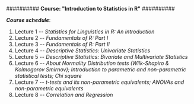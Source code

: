 ########## **Course: "Introduction to Statistics in R"** ##########

***Course schedule***:

1. Lecture 1 -- *Statistics for Linguistics in R: An introduction*
2. Lecture 2 -- *Fundamentals of R: Part I*
3. Lecture 3 -- *Fundamentals of R: Part II*
4. Lecture 4 -- *Descriptive Statistics: Univariate Statistics*
5. Lecture 5 -- *Descriptive Statistics: Bivariate and Multivariate Statistics*
6. Lecture 6 -- *About Normality Distribution tests (Wilk-Shapiro & Kolmogorov Smirnov); Introduction to parametric and non-parametric statistical tests; Chi square*
7. Lecture 7 -- *t-tests and its non-parametric equivalents; ANOVAs and non-parametric equivalents*
8. Lecture 8 -- *Correlation and Regression*
